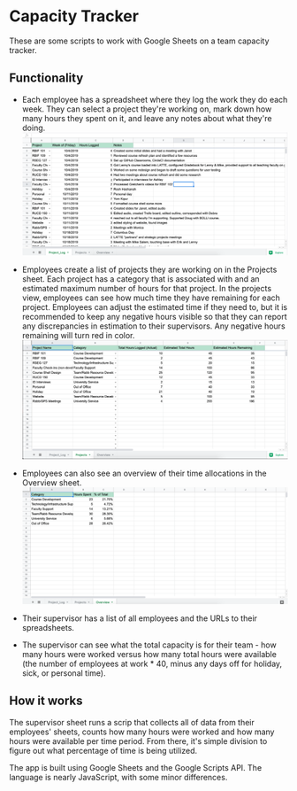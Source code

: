# Capacity Tracker
These are some scripts to work with Google Sheets on a team capacity tracker. 

## Functionality 
* Each employee has a spreadsheet where they log the work they do each week. They can select a project they're working on, mark down how many hours they spent on it, and leave any notes about what they're doing.
![screenshot of capacity tracker - project log](https://github.com/larsz-o/capactiy-tracker-google-scripts/blob/master/screenshot.png?raw=true)

* Employees create a list of projects they are working on in the Projects sheet. Each project has a category that is associated with and an estimated maximum number of hours for that project. In the projects view, employees can see how much time they have remaining for each project. Employees can adjust the estimated time if they need to, but it is recommended to keep any negative hours visible so that they can report any discrepancies in estimation to their supervisors. Any negative hours remaining will turn red in color.
![screenshot of capacity tracker - project view](https://github.com/larsz-o/capactiy-tracker-google-scripts/blob/master/screenshot2.png?raw=true)

* Employees can also see an overview of their time allocations in the Overview sheet. 
![screenshot of capacity tracker - project view](https://github.com/larsz-o/capactiy-tracker-google-scripts/blob/master/screenshot3.png?raw=true)

* Their supervisor has a list of all employees and the URLs to their spreadsheets. 
* The supervisor can see what the total capacity is for their team - how many hours were worked versus how many total hours were available (the number of employees at work * 40, minus any days off for holiday, sick, or personal time). 

## How it works
The supervisor sheet runs a scrip that collects all of data from their employees' sheets, counts how many hours were worked and how many hours were available per time period. From there, it's simple division to figure out what percentage of time is being utilized. 

The app is built using Google Sheets and the Google Scripts API. The language is nearly JavaScript, with some minor differences. 
